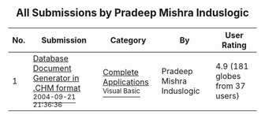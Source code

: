 ﻿<div align="center">

## All Submissions by Pradeep Mishra Induslogic

</div>

No.  | Submission | Category | By   | User Rating
---- | ---------- | -------- | ---- | -----------
1 | [Database Document Generator in \.CHM format<br /><sup>2004-09-21 21:36:36</sup>](https://github.com/Planet-Source-Code/pradeep-mishra-induslogic-database-document-generator-in-chm-format__1-56280) | [Complete Applications<br /><sup>Visual Basic</sup>](../ByCategory/complete-applications__1-27.md) | Pradeep Mishra Induslogic | 4.9 (181 globes from 37 users)
